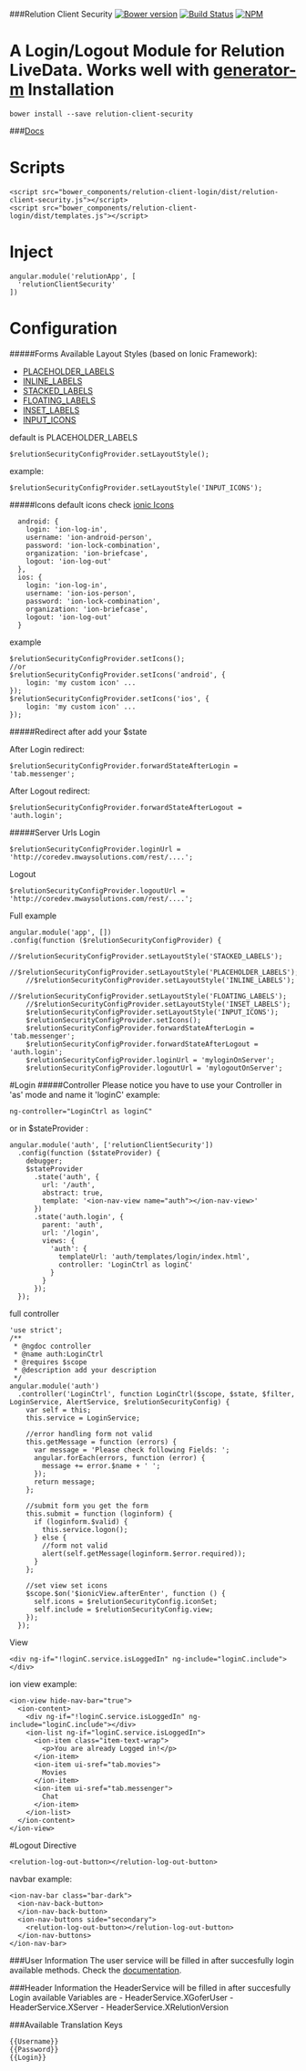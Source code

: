 ###Relution Client Security
[![Bower version](https://badge.fury.io/bo/relution-client-security.svg)](http://badge.fury.io/bo/relution-client-security) [![Build Status][travis-image]][travis-url]
[![NPM](https://nodei.co/npm/relution-client-security.png?downloads=true&downloadRank=true&stars=true)](https://nodei.co/npm/relution-client-security/)

A Login/Logout Module for Relution LiveData. Works well with [generator-m](https://github.com/mwaylabs/generator-m)
Installation
===
````
bower install --save relution-client-security
````

###[Docs](http://mwaylabs.github.io/relution-client-security)

Scripts
===
````
<script src="bower_components/relution-client-login/dist/relution-client-security.js"></script>
<script src="bower_components/relution-client-login/dist/templates.js"></script>
````
Inject
===
````
angular.module('relutionApp', [
  'relutionClientSecurity'
])
````
Configuration
====
#####Forms
Available Layout Styles (based on Ionic Framework):

- [PLACEHOLDER_LABELS](http://ionicframework.com/docs/components/#forms-placeholder-labels)
- [INLINE_LABELS](http://ionicframework.com/docs/components/#forms-inline-labels)
- [STACKED_LABELS](http://ionicframework.com/docs/components/#forms-stacked-labels)
- [FLOATING_LABELS](http://ionicframework.com/docs/components/#forms-floating-labels)
- [INSET_LABELS](http://ionicframework.com/docs/components/#inset-forms)
- [INPUT_ICONS](http://ionicframework.com/docs/components/#input-icons)

default is PLACEHOLDER_LABELS
`````
$relutionSecurityConfigProvider.setLayoutStyle();
`````
example:
`````
$relutionSecurityConfigProvider.setLayoutStyle('INPUT_ICONS');
`````
#####Icons
default icons check [ionic Icons](http://ionicons.com/)
`````
  android: {
    login: 'ion-log-in',
    username: 'ion-android-person',
    password: 'ion-lock-combination',
    organization: 'ion-briefcase',
    logout: 'ion-log-out'
  },
  ios: {
    login: 'ion-log-in',
    username: 'ion-ios-person',
    password: 'ion-lock-combination',
    organization: 'ion-briefcase',
    logout: 'ion-log-out'
  }
`````
example
`````
$relutionSecurityConfigProvider.setIcons();
//or
$relutionSecurityConfigProvider.setIcons('android', {
	login: 'my custom icon' ...
});
$relutionSecurityConfigProvider.setIcons('ios', {
	login: 'my custom icon' ...
});
`````
#####Redirect after
add your $state

After Login redirect:
`````
$relutionSecurityConfigProvider.forwardStateAfterLogin = 'tab.messenger';
`````
After Logout redirect:
`````
$relutionSecurityConfigProvider.forwardStateAfterLogout = 'auth.login';
`````
#####Server Urls
Login
`````
$relutionSecurityConfigProvider.loginUrl = 'http://coredev.mwaysolutions.com/rest/....';
`````
Logout
`````
$relutionSecurityConfigProvider.logoutUrl = 'http://coredev.mwaysolutions.com/rest/....';
`````

Full example
````
angular.module('app', [])
.config(function ($relutionSecurityConfigProvider) {
    //$relutionSecurityConfigProvider.setLayoutStyle('STACKED_LABELS');
    //$relutionSecurityConfigProvider.setLayoutStyle('PLACEHOLDER_LABELS');
    //$relutionSecurityConfigProvider.setLayoutStyle('INLINE_LABELS');
    //$relutionSecurityConfigProvider.setLayoutStyle('FLOATING_LABELS');
    //$relutionSecurityConfigProvider.setLayoutStyle('INSET_LABELS');
    $relutionSecurityConfigProvider.setLayoutStyle('INPUT_ICONS');
    $relutionSecurityConfigProvider.setIcons();
    $relutionSecurityConfigProvider.forwardStateAfterLogin = 'tab.messenger';
    $relutionSecurityConfigProvider.forwardStateAfterLogout = 'auth.login';
    $relutionSecurityConfigProvider.loginUrl = 'myloginOnServer';
    $relutionSecurityConfigProvider.logoutUrl = 'mylogoutOnServer';
````


#Login
#####Controller
Please notice you have to use your Controller in 'as' mode and name it 'loginC' 
example:
````
ng-controller="LoginCtrl as loginC"
````
or in $stateProvider : 
````
angular.module('auth', ['relutionClientSecurity'])
  .config(function ($stateProvider) {
    debugger;
    $stateProvider
      .state('auth', {
        url: '/auth',
        abstract: true,
        template: '<ion-nav-view name="auth"></ion-nav-view>'
      })
      .state('auth.login', {
        parent: 'auth',
        url: '/login',
        views: {
          'auth': {
            templateUrl: 'auth/templates/login/index.html',
            controller: 'LoginCtrl as loginC'
          }
        }
      });
  });
````
full controller
````
'use strict';
/**
 * @ngdoc controller
 * @name auth:LoginCtrl
 * @requires $scope
 * @description add your description
 */
angular.module('auth')
  .controller('LoginCtrl', function LoginCtrl($scope, $state, $filter, LoginService, AlertService, $relutionSecurityConfig) {
    var self = this;
    this.service = LoginService;
    
    //error handling form not valid
    this.getMessage = function (errors) {
      var message = 'Please check following Fields: ';
      angular.forEach(errors, function (error) {
        message += error.$name + ' ';
      });
      return message;
    };
    
    //submit form you get the form
    this.submit = function (loginform) {
      if (loginform.$valid) {
        this.service.logon();
      } else {
        //form not valid
        alert(self.getMessage(loginform.$error.required));
      }
    };
    
    //set view set icons
    $scope.$on('$ionicView.afterEnter', function () {
      self.icons = $relutionSecurityConfig.iconSet;
      self.include = $relutionSecurityConfig.view;
    });
  });
````
View

````
<div ng-if="!loginC.service.isLoggedIn" ng-include="loginC.include"></div>
````
ion view example:

````
<ion-view hide-nav-bar="true">
  <ion-content>
    <div ng-if="!loginC.service.isLoggedIn" ng-include="loginC.include"></div>
    <ion-list ng-if="loginC.service.isLoggedIn">
      <ion-item class="item-text-wrap">
        <p>You are already Logged in!</p>
      </ion-item>
      <ion-item ui-sref="tab.movies">
        Movies
      </ion-item>
      <ion-item ui-sref="tab.messenger">
        Chat
      </ion-item>
    </ion-list>
  </ion-content>
</ion-view>
````

#Logout Directive

````
<relution-log-out-button></relution-log-out-button>
````
navbar example:

````
<ion-nav-bar class="bar-dark">
  <ion-nav-back-button>
  </ion-nav-back-button>
  <ion-nav-buttons side="secondary">
    <relution-log-out-button></relution-log-out-button>
  </ion-nav-buttons>
</ion-nav-bar>
````

###User Information
The user service will be filled in after succesfully login available methods. Check the [documentation](http://mwaylabs.github.io/relution-client-security).

###Header Information
the HeaderService will be filled in after succesfully Login available Variables are
	- HeaderService.XGoferUser
	- HeaderService.XServer
	- HeaderService.XRelutionVersion

###Available Translation Keys
````
{{Username}}
{{Password}}
{{Login}}
````

[travis-url]: https://travis-ci.org/mwaylabs/relution-client-security
[travis-image]: https://travis-ci.org/mwaylabs/relution-client-security.svg?branch=master
